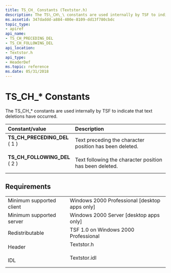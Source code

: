 ```yaml
---
title: TS_CH_ Constants (Textstor.h)
description: The TS\_CH\_\ constants are used internally by TSF to indicate that text deletions have occurred.
ms.assetid: 347daddd-a884-400e-8109-dd13f780cbdc
topic_type:
- apiref
api_name:
- TS_CH_PRECEDING_DEL
- TS_CH_FOLLOWING_DEL
api_location:
- Textstor.h
api_type:
- HeaderDef
ms.topic: reference
ms.date: 05/31/2018
---
```


# TS\_CH\_\* Constants

The TS\_CH\_\* constants are used internally by TSF to indicate that text deletions have occurred.



| Constant/value                                                                                                                                                                                                                               | Description                                                        |
|:---------------------------------------------------------------------------------------------------------------------------------------------------------------------------------------------------------------------------------------------|:-------------------------------------------------------------------|
| <span id="TS_CH_PRECEDING_DEL"></span><span id="ts_ch_preceding_del"></span><dl> <dt>**TS\_CH\_PRECEDING\_DEL**</dt> <dt>( 1 )</dt> </dl> | Text preceding the character position has been deleted.<br/> |
| <span id="TS_CH_FOLLOWING_DEL"></span><span id="ts_ch_following_del"></span><dl> <dt>**TS\_CH\_FOLLOWING\_DEL**</dt> <dt>( 2 )</dt> </dl> | Text following the character position has been deleted.<br/> |



## Requirements



|                                     |                                                                                         |
|-------------------------------------|-----------------------------------------------------------------------------------------|
| Minimum supported client<br/> | Windows 2000 Professional \[desktop apps only\]<br/>                              |
| Minimum supported server<br/> | Windows 2000 Server \[desktop apps only\]<br/>                                    |
| Redistributable<br/>          | TSF 1.0 on Windows 2000 Professional<br/>                                         |
| Header<br/>                   | <dl> <dt>Textstor.h</dt> </dl>   |
| IDL<br/>                      | <dl> <dt>Textstor.idl</dt> </dl> |



 

 





